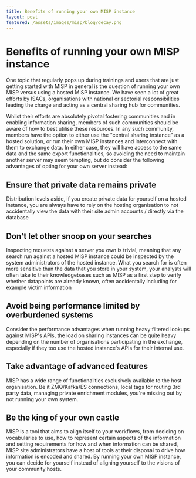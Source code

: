 ```yaml
---
title: Benefits of running your own MISP instance
layout: post
featured: /assets/images/misp/blog/decay.png
---
```


# Benefits of running your own MISP instance

One topic that regularly pops up during trainings and users that are just getting started with MISP in general is the question of running your own MISP versus using a hosted MISP instance. We have seen a lot of great efforts by ISACs, organisations with national or sectorial responsibilities leading the charge and acting as a central sharing hub for communities.

Whilst their efforts are absolutely pivotal fostering communities and in enabling information sharing, members of such communities should be aware of how to best utilise these resources. In any such community, members have the option to either use the "central sharing instance" as a hosted solution, or run their own MISP instances and interconnect with them to exchange data. In either case, they will have access to the same data and the same export functionalities, so avoiding the need to maintain another server may seem tempting, but do consider the following advantages of opting for your own server instead:

## Ensure that private data remains private

Distribution levels aside, if you create private data for yourself on a hosted instance, you are always have to rely on the hosting organisation to not accidentally view the data with their site admin accounts / directly via the database

## Don't let other snoop on your searches

Inspecting requests against a server you own is trivial, meaning that any search run against a hosted MISP instance could be inspected by the system administrators of the hosted instance. What you search for is often more sensitive than the data that you store in your system, your analysts will often take to their knowledgebases such as MISP as a first step to verify whether datapoints are already known, often accidentally including for example victim information

## Avoid being performance limited by overburdened systems

Consider the performance advantages when running heavy filtered lookups against MISP's APIs, the load on sharing instances can be quite heavy depending on the number of organisations participating in the exchange, especially if they too use the hosted instance's APIs for their internal use.

## Take advantage of advanced features

MISP has a wide range of functionalities exclusively available to the host organisation. Be it ZMQ/Kafka/ES connections, local tags for routing 3rd party data, managing private enrichment modules, you're missing out by not running your own system.

## Be the king of your own castle

MISP is a tool that aims to align itself to your workflows, from deciding on vocabularies to use, how to represent certain aspects of the information and setting requirements for how and when information can be shared, MISP site administrators have a host of tools at their disposal to drive how information is encoded and shared. By running your own MISP instance, you can decide for yourself instead of aligning yourself to the visions of your community hosts.


